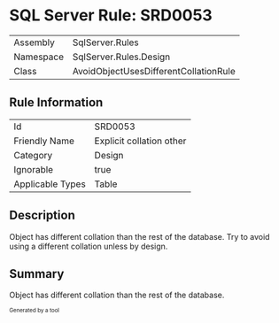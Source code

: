 # SQL Server Rule: SRD0053
  
|    |    |
|----|----|
| Assembly | SqlServer.Rules |
| Namespace | SqlServer.Rules.Design |
| Class | AvoidObjectUsesDifferentCollationRule |
  
## Rule Information
  
|    |    |
|----|----|
| Id | SRD0053 |
| Friendly Name | Explicit collation other |
| Category | Design |
| Ignorable | true |
| Applicable Types | Table  |
  
## Description
  
Object has different collation than the rest of the database. Try to avoid using a different collation unless by design.
  
## Summary
  
Object has different collation than the rest of the database.
  
<sub><sup>Generated by a tool</sup></sub>

